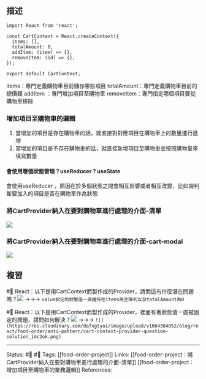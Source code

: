 
## 描述



```
import React from 'react';

const CartContext = React.createContext({
  items: [],
  totalAmount: 0,
  addItem: (item) => {},
  removeItem: (id) => {},
});

export default CartContext;
```

items：專門定義購物車目前儲存哪些項目
totalAmount：專門定義購物車目前的總價錢
addItem ：專門增加項目至購物車
removeItem：專門指定哪個項目要從購物車移除


### 增加項目至購物車的邏輯
1. 當增加的項目是存在購物車的話，就直接對對應項目在購物車上的數量進行遞增
2. 當增加的項目是不存在購物車的話，就直接新增項目至購物車並按照購物量來填寫數量

#### 會使用哪個狀態管理？useReducer ? useState
會使用useReducer ，原因在於多個狀態之間會相互影響或者相互改變，比如說判斷要加入的項目是否在購物車作為狀態



### 將CartProvider納入在要對購物車進行處理的介面-清單

![](https://res.cloudinary.com/dqfxgtyoi/image/upload/v1664371397/blog/react/food-order/first-manage-cart_bth3xn.png)


### 將CartProvider納入在要對購物車進行處理的介面-cart-modal


![](https://res.cloudinary.com/dqfxgtyoi/image/upload/v1664371396/blog/react/food-order/second-manage-cart_qwwbch.png)

## 複習
#🧠 React：以下是用CartContext而製作成的Provider，請問這有什麼潛在問題嗎？![](https://res.cloudinary.com/dqfxgtyoi/image/upload/v1664384045/blog/react/food-order/anti-pattern/cart-context-provider-question_bu7sfz.png) ->->-> `value給定的狀態值一直維持在items為空陣列以及totalAmount為0`
<!--SR:!2022-10-10,8,250-->

#🧠 React：以下是用CartContext而製作成的Provider，裡面有著狀態值一直被固定的問題，請問如何解決？![](https://res.cloudinary.com/dqfxgtyoi/image/upload/v1664384045/blog/react/food-order/anti-pattern/cart-context-provider-question_bu7sfz.png) ->->-> `![](https://res.cloudinary.com/dqfxgtyoi/image/upload/v1664384052/blog/react/food-order/anti-pattern/cart-context-provider-question-solution_imc2ok.png)`
<!--SR:!2022-10-12,10,250-->


---
Status: #🌱 #📓 
Tags:
[[food-order-project]]
Links:
[[food-order-project：將CartProvider納入在要對購物車進行處理的介面-清單]]
[[food-order-project：增加項目至購物車的業務邏輯]]
References: